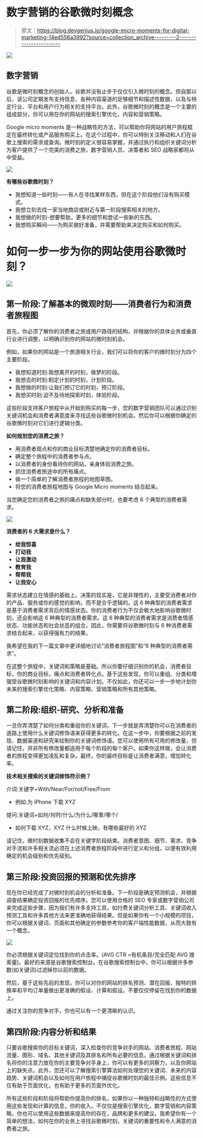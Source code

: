 # 数字营销的谷歌微时刻概念

> 原文：<https://blog.devgenius.io/google-micro-moments-for-digital-marketing-14ed556a3992?source=collection_archive---------2----------------------->

![](img/7e5e6182580ba187dc6fd65f8a02bd5c.png)

## 数字营销

谷歌是微时刻概念的创始人。谷歌并没有止步于仅仅引入微时刻的概念。但自那以后，该公司定期发布支持信息、各种内容渠道的足够细节和描述性数据，以及与特定行业、平台和用户行为相关的支持平台。此外，谷歌微时刻的概念是一个主要的组成部分，你可以用在你的网站的搜索引擎优化，内容和营销策略。

Google micro moments 是一种战略性的方法，可以帮助你将网站的用户旅程框定在最终转化或产品服务购买上。在这个过程中，你可以特别关注移动和人们在谷歌上搜索的需求或查询。微时刻的定义很容易掌握，并通过执行和组织关键词分析为客户提供了一个完美的消费之旅，数字营销人员、决策者和 SEO 战略家都将从中受益。

![](img/8d33c898e04b0ab3a44526c14e88c99b.png)

**有哪些谷歌微时刻？**

*   我想知道一些时刻——有人在寻找某样东西，但在这个阶段他们没有购买模式。
*   我想立刻去找一家当地商店或附近与第一阶段搜索相关的地方。
*   我想做的时刻-想要帮助，更多的细节和尝试一些新的东西。
*   我想购买瞬间——为购买做好准备，并需要帮助来决定购买和如何购买。

# **如何一步一步为你的网站使用谷歌微时刻？**

![](img/5f8208d2aa7de0e09fab9f1834fc99d6.png)

## **第一阶段:了解基本的微观时刻——消费者行为和消费者旅程图**

首先，你必须了解你的消费者之旅或用户路径的结构，并根据你的具体业务或垂直行业进行调整，以明确识别你的网站的微时刻机会。

例如，如果你的网站是一个旅游相关行业，我们可以将你的客户的微时刻分为四个主要阶段。

*   我想知道时刻:我想离开的时刻，做梦的阶段。
*   我想去的时刻:制定计划的时刻，计划阶段。
*   我想做的时刻:让我们预订它的时刻，预订阶段。
*   我想买时刻:迫不及待地探索时刻，体验阶段。

这些阶段支持客户旅程中从开始到购买的每一步，您的数字营销团队可以通过识别关键词机会和消费者满意度来寻找这些谷歌微时刻机会。然后你可以根据你确定的谷歌微时刻对它们进行逻辑分类。

**如何规划您的消费之旅？**

*   用消费者观点和你的商业目标清楚地确定你的消费者目标。
*   确定整个旅程中的消费者参与点。
*   以消费者的身份看待你的网站，亲身体验消费之旅。
*   抓住消费者旅途中的所有痛点。
*   做一个简单的了解消费者旅程的地图草图。
*   将您的消费者旅程地图与 Google Micro moments 结合起来。

当您确定您的消费者之旅的痛点和缺失部分时，也要考虑 6 个典型的消费者需求。

![](img/c0e4a8bc752338dc2b52f1dcf7fd7378.png)

**消费者的 6 大需求是什么？**

*   **给我惊喜**
*   **打动我**
*   **让我激动**
*   **教育我**
*   **帮帮我**
*   **让我安心**

需求状态建立在情感的基础上。决策的现实是，它是非理性的，主要受消费者对你的产品、服务或你的感觉的影响，而不是合乎逻辑的。这 6 种典型的消费者需求是基于消费者需求背后的情感状态。你的消费者行为不仅会极大地影响谷歌微时刻，还会影响这 6 种典型的消费者需求。这 6 种典型的消费者需求是消费者情感状态、功能状态和社会状态的组合。因此，你需要将谷歌微时刻与 6 种消费者需求结合起来，以获得强有力的结果。

我希望在我的下一篇文章中更详细地讨论“消费者旅程图”和“6 种典型的消费者需求”。

在这整个旅程中，关键词和策略是基础。所以你要仔细识别你的机会，消费者目标，你的商业目标，痛点和消费者转化点。基于这些发现，你可以重组、分类和增强受谷歌微时刻影响的关键词和内容计划。不仅如此，你还可以一步一步地计划你未来的搜索引擎优化策略、内容策略、营销策略和所有其他策略。

## **第二阶段:组织-研究、分析和准备**

一旦你弄清楚了如何分类和重组你的关键词，下一步就是弄清楚你可以在消费者的道路上使用什么关键词修饰语来获得更多的转化。在这一步中，你要根据之前的发现、数据渠道和研究来绘制你的关键词修饰语。您可以使用所有可用的修改量，但请记住，并非所有修改量都适用于每个阶段的每个客户。如果你这样做，会让消费者的旅程变得更加凌乱和复杂。最终，你的最终目标是让消费者满意，增加转化率。

**技术相关搜索的关键词修饰符示例？**

介词:关键字+With/Near/For/not/Free/From

*   例如:为 iPhone 下载 XYZ

提问:关键词+如何/何时/什么/为什么/哪里/哪个/

*   如何下载 XYZ，XYZ 什么时候上映，有哪些最好的 XYZ

请记住，微时刻数据收集不会在关键字阶段结束。消费者意图、细节、需求、竞争对手流和许多相关流必须在上述消费者旅程阶段中进行定义和分组，以便有效利用确定的机会级别和优先级别。

## **第三阶段:投资回报的预测和优先排序**

现在你已经完成了对微时刻机会的分析和准备。下一阶段是确定预测机会，并根据调查结果确定投资回报的优先顺序。您可以使用合格的 SEO 专家或数字营销公司来完成这些步骤，因为我们有许多支持工具，如付费关键词分析工具、关键词收入预测工具和许多其他方法来更准确地获得结果。但是如果你有一个小规模的项目，你可以根据关键词、页面和其他确定的参数参考你的客户端性能数据，从而大致有一个概念。

![](img/d626884e231b8e55ce041e12d243045a.png)

你必须根据关键词定位找到你的点击率。(AVG CTR =有机条目/完全匹配 AVG 搜索量)。最好的来源是谷歌搜索控制台。在谷歌搜索控制台中，你可以根据许多参数(如关键词)过滤掉你以前的数据。

然后，基于这些先前的发现，你可以对你的网站的排名预测、潜在回报、独特的转换率和平均订单量做出更准确的假设、计算和假设。不要仅仅停留在找到你的数据上。

通过关注你的竞争对手，你也可以有一个更清晰的认识。

## **第四阶段:内容分析和结果**

只要谷歌搜索你的目标关键词，深入检查你的竞争对手的网站、消费者旅程、网站流量、图形、域名、其他关键词及其排名和所有必要的信息。通过根据关键词和排名将你的注意力放在你的主要竞争对手身上，你可以有更多的洞察力，以及你网站上的缺失点。此外，您还可以了解搜索引擎算法如何处理您的关键词、未来的内容趋势、关键词机会以及如何在用户旅程中捕捉谷歌微时刻的最佳示例。这些信息不仅有助于页面优化，也有助于更多的页面外优化。

所有这些阶段和阶段将帮助你提高你的排名，如果你以一种独特和战略性的方式使用这些发现和计算的信息，你的收入。不仅仅是搜索引擎优化，数字营销和内容策略，你也可以使用这些数据来提高你的存在，品牌和更多的建议。我希望你有一个简单的想法，如何在你的业务上寻找谷歌微时刻，关键词的重要性和令人满意的消费者之旅。